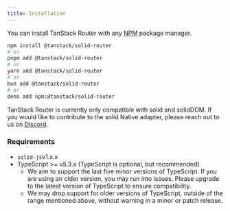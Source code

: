 ```yaml
---
title: Installation
---
```


You can install TanStack Router with any [NPM](https://npmjs.com) package manager.

```sh
npm install @tanstack/solid-router
# or
pnpm add @tanstack/solid-router
# or
yarn add @tanstack/solid-router
# or
bun add @tanstack/solid-router
# or
deno add npm:@tanstack/solid-router
```

TanStack Router is currently only compatible with solid and solidDOM. If you would like to contribute to the solid Native adapter, please reach out to us on [Discord](https://tlinz.com/discord).

### Requirements

- `solid-js`v1.x.x  
- TypeScript >= v5.3.x (TypeScript is optional, but recommended)
  - We aim to support the last five minor versions of TypeScript. If you are using an older version, you may run into issues. Please upgrade to the latest version of TypeScript to ensure compatibility.
  - We may drop support for older versions of TypeScript, outside of the range mentioned above, without warning in a minor or patch release.
